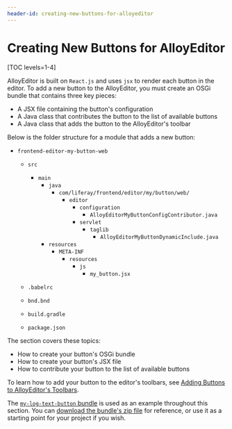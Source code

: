 ```yaml
---
header-id: creating-new-buttons-for-alloyeditor
---
```


# Creating New Buttons for AlloyEditor

[TOC levels=1-4]

AlloyEditor is built on `React.js` and uses `jsx` to render each button in the 
editor. To add a new button to the AlloyEditor, you must create an OSGi bundle 
that contains three key pieces:

- A JSX file containing the button's configuration 
- A Java class that contributes the button to the list of available buttons
- A Java class that adds the button to the AlloyEditor's toolbar

Below is the folder structure for a module that adds a new button:

- `frontend-editor-my-button-web`
  - `src`
      - `main`
          - `java`
            - `com/liferay/frontend/editor/my/button/web/`
              - `editor`
                - `configuration`
                  - `AlloyEditorMyButtonConfigContributor.java`
                - `servlet`
                    - `taglib`
                        - `AlloyEditorMyButtonDynamicInclude.java`
          - `resources`
              - `META-INF`
                  - `resources`
                    - `js`
                        - `my_button.jsx`

  - `.babelrc`

  - `bnd.bnd`

  - `build.gradle`

  - `package.json`

The section covers these topics:

- How to create your button's OSGi bundle
- How to create your button's JSX file
- How to contribute your button to the list of available buttons 

To learn how to add your button to the editor's toolbars, see 
[Adding Buttons to AlloyEditor's Toolbars](/docs/7-2/frameworks/-/knowledge_base/f/adding-buttons-to-alloyeditor-toolbars). 

The 
[`my-log-text-button` bundle](https://github.com/liferay/liferay-docs/tree/7.1.x/develop/tutorials/code/osgi/modules/com.liferay.docs.my.button/my-log-text-button) 
is used as an example throughout this section. You can 
[download the bundle's zip file](https://github.com/liferay/liferay-docs/tree/7.1.x/develop/tutorials/code/osgi/modules/com.liferay.docs.my.button/my-log-text-button.zip) 
for reference, or use it as a starting point for your project if you wish. 
